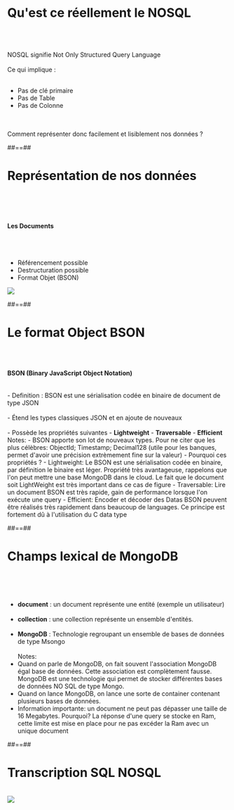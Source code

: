 <!-- .slide: class="sfeir-basic-slide" -->
# Qu'est ce réellement le NOSQL
<br><br><br>
NOSQL signifie Not Only Structured Query Language
<br><br>
Ce qui implique :
<br><br>
- Pas de clé primaire
- Pas de Table
- Pas de Colonne
<br><br><br>
<div class="center">
  <span>Comment représenter donc facilement et lisiblement nos données ? </span>
</div>

##==##

<!-- .slide: class="sfeir-basic-slide" -->
# Représentation de nos données
<br><br><br>
<div class="flex-row">
  <div>
    <h4>Les Documents</h4>
    <br><br>
    <ul>
      <li>Référencement possible</li>
      <li>Destructuration possible</li>
      <li>Format Objet (BSON)</li>
    </ul>
  </div>
  <div>
    <img src="assets/images/school/basics/exemple_document.png">
  </div>
</div>

##==##

<!-- .slide: class="sfeir-basic-slide"-->
# Le format Object BSON
<br><br>
<div class="center">
  <span><strong>BSON (Binary JavaScript Object Notation)</strong><span>
</div>
<br><br>
- Definition : BSON est une sérialisation codée en binaire de document de type JSON
<br><br>
- Étend les types classiques JSON et en ajoute de nouveaux
<br><br>
- Possède les propriétés suivantes
 - <strong>Lightweight</strong>
 - <strong>Traversable</strong>
 - <strong>Efficient</strong>
Notes: 
- BSON apporte son lot de nouveaux types. Pour ne citer que les plus célèbres: ObjectId; Timestamp; Decimal128 (utile pour les banques, permet d'avoir une précision extrèmement fine sur la valeur)
- Pourquoi ces propriétés ?
   - Lightweight: Le BSON est une sérialisation codée en binaire, par définition le binaire est léger. Propriété très avantageuse, rappelons que l'on peut mettre une base MongoDB dans le cloud. Le fait que le document soit LightWeight est très important dans ce cas de figure
   - Traversable: Lire un document BSON est très rapide, gain de performance lorsque l'on exécute une query
   - Efficient: Encoder et décoder des Datas BSON peuvent être réalisés très rapidement dans beaucoup de languages. Ce principe est fortement dû à l'utilisation du C data type

##==##

<!-- .slide: class="sfeir-basic-slide" -->
# Champs lexical de MongoDB
<br><br><br>
- <strong>document</strong> : un document représente une entité (exemple un utilisateur)
<br><br>
- <strong>collection</strong> : une collection représente un ensemble d'entités.
<br><br>
- <strong>MongoDB</strong> : Technologie regroupant un ensemble de bases de données de type Msongo
<br><br>
Notes: 
- Quand on parle de MongoDB, on fait souvent l'association MongoDB égal base de données. Cette association est complètement fausse. MongoDB est une technologie qui permet de stocker différentes bases de données NO SQL de type Mongo.
- Quand on lance MongoDB, on lance une sorte de container contenant plusieurs bases de données.
- Information importante: un document ne peut pas dépasser une taille de 16 Megabytes. Pourquoi? La réponse d'une query se stocke en Ram, cette limite est mise en place pour ne pas excéder la Ram avec un unique document

##==##

<!-- .slide: class="sfeir-basic-slide" -->
# Transcription SQL NOSQL
<br>
<div class="center">
  <img src="../assets/images/school/basics/sql_vs_nosql.png">
</div>
<br>
